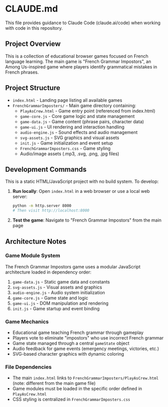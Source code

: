 # CLAUDE.md

This file provides guidance to Claude Code (claude.ai/code) when working with code in this repository.

## Project Overview

This is a collection of educational browser games focused on French language learning. The main game is "French Grammar Impostors", an Among Us-inspired game where players identify grammatical mistakes in French phrases.

## Project Structure

- `index.html` - Landing page listing all available games
- `FrenchGrammarImposters/` - Main game directory containing:
  - `PlayAsCrew.html` - Game entry point (referenced from index.html)
  - `game-core.js` - Core game logic and state management
  - `game-data.js` - Game content (phrase pairs, character data)
  - `game-ui.js` - UI rendering and interaction handling
  - `audio-engine.js` - Sound effects and audio management
  - `svg-assets.js` - SVG graphics and visual assets
  - `init.js` - Game initialization and event setup
  - `FrenchGrammarImposters.css` - Game styling
  - Audio/image assets (.mp3, .svg, .png, .jpg files)

## Development Commands

This is a static HTML/JavaScript project with no build system. To develop:

1. **Run locally**: Open `index.html` in a web browser or use a local web server:
   ```bash
   python -m http.server 8000
   # Then visit http://localhost:8000
   ```

2. **Test the game**: Navigate to "French Grammar Impostors" from the main page

## Architecture Notes

### Game Module System
The French Grammar Impostors game uses a modular JavaScript architecture loaded in dependency order:
1. `game-data.js` - Static game data and constants
2. `svg-assets.js` - Visual assets and graphics
3. `audio-engine.js` - Audio system initialization
4. `game-core.js` - Game state and logic
5. `game-ui.js` - DOM manipulation and rendering
6. `init.js` - Game startup and event binding

### Game Mechanics
- Educational game teaching French grammar through gameplay
- Players vote to eliminate "impostors" who use incorrect French grammar
- Game state managed through a central `gameState` object
- Audio feedback for game events (emergency meetings, victories, etc.)
- SVG-based character graphics with dynamic coloring

### File Dependencies
- The main `index.html` links to `FrenchGrammarImposters/PlayAsCrew.html` (note: different from the main game file)
- Game modules must be loaded in the specific order defined in `PlayAsCrew.html`
- CSS styling is centralized in `FrenchGrammarImposters.css`